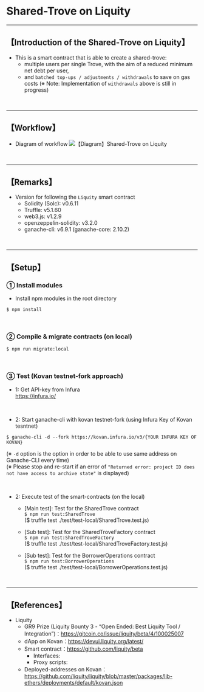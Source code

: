 # Shared-Trove on Liquity

***
## 【Introduction of the Shared-Trove on Liquity】
- This is a smart contract that is able to create a shared-trove: 
  - multiple users per single Trove, with the aim of a reduced minimum net debt per user, 
  - and `batched top-ups / adjustments / withdrawals` to save on gas costs
    (※ Note: Implementation of `withdrawals` above is still in progress)

&nbsp;

***

## 【Workflow】
- Diagram of workflow
![【Diagram】Shared-Trove on Liquity](https://user-images.githubusercontent.com/19357502/113228096-1699dd00-92cf-11eb-9c3b-b63114dab361.jpg)

&nbsp;

***

## 【Remarks】
- Version for following the `Liquity` smart contract
  - Solidity (Solc): v0.6.11
  - Truffle: v5.1.60
  - web3.js: v1.2.9
  - openzeppelin-solidity: v3.2.0
  - ganache-cli: v6.9.1 (ganache-core: 2.10.2)


&nbsp;

***

## 【Setup】
### ① Install modules
- Install npm modules in the root directory
```
$ npm install
```

<br>

### ② Compile & migrate contracts (on local)
```
$ npm run migrate:local
```

<br>

### ③ Test (Kovan testnet-fork approach)
- 1: Get API-key from Infura  
https://infura.io/

<br>

- 2: Start ganache-cli with kovan testnet-fork (using Infura Key of Kovan tesntnet)
```
$ ganache-cli -d --fork https://kovan.infura.io/v3/{YOUR INFURA KEY OF KOVAN}
```
(※ `-d` option is the option in order to be able to use same address on Ganache-CLI every time)  
(※ Please stop and re-start if an error of `"Returned error: project ID does not have access to archive state"` is displayed)  

<br>

- 2: Execute test of the smart-contracts (on the local)
  - [Main test]: Test for the SharedTrove contract  
    `$ npm run test:SharedTrove`  
    ($ truffle test ./test/test-local/SharedTrove.test.js)  

  - [Sub test]: Test for the SharedTroveFactory contract  
    `$ npm run test:SharedTroveFactory`  
    ($ truffle test ./test/test-local/SharedTroveFactory.test.js)  

  - [Sub test]: Test for the BorrowerOperations contract  
    `$ npm run test:BorrowerOperations`  
    ($ truffle test ./test/test-local/BorrowerOperations.test.js)  

<br>


***

## 【References】
- Liquity
  - GR9 Prize (Liquity Bounty 3 - “Open Ended: Best Liquity Tool / Integration”)：https://gitcoin.co/issue/liquity/beta/4/100025007
  - dApp on Kovan：https://devui.liquity.org/latest/
  - Smart contract：https://github.com/liquity/beta
    - Interfaces: 
    - Proxy scripts:
  - Deployed-addresses on Kovan：https://github.com/liquity/liquity/blob/master/packages/lib-ethers/deployments/default/kovan.json

